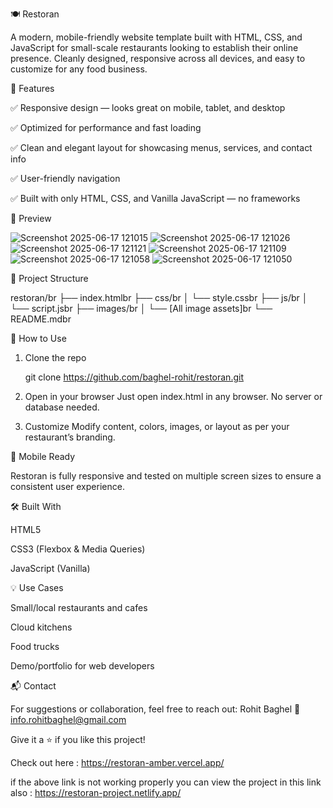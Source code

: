🍽️ Restoran

A modern, mobile-friendly website template built with HTML, CSS, and JavaScript for small-scale restaurants looking to establish their online presence. Cleanly designed, responsive across all devices, and easy to customize for any food business.

🌟 Features

✅ Responsive design — looks great on mobile, tablet, and desktop

✅ Optimized for performance and fast loading

✅ Clean and elegant layout for showcasing menus, services, and contact info

✅ User-friendly navigation

✅ Built with only HTML, CSS, and Vanilla JavaScript — no frameworks


📸 Preview

![Screenshot 2025-06-17 121015](https://github.com/user-attachments/assets/75757674-5cbe-4f27-b602-54e131fee0eb)
![Screenshot 2025-06-17 121026](https://github.com/user-attachments/assets/c374c7b7-99da-4548-af34-c61ebe593b29)
![Screenshot 2025-06-17 121121](https://github.com/user-attachments/assets/8e9dbb83-d660-49a8-822e-6466ae95e3fa)
![Screenshot 2025-06-17 121109](https://github.com/user-attachments/assets/cd38ed89-3f2e-437f-8f20-71da97078aaa)
![Screenshot 2025-06-17 121058](https://github.com/user-attachments/assets/9fc4f4ce-224b-4586-8a92-58732caf2069)
![Screenshot 2025-06-17 121050](https://github.com/user-attachments/assets/bb586daf-5c92-4a18-a6ce-e3e43b5a1711)


📁 Project Structure

restoran/br
├── index.htmlbr
├── css/br
│   └── style.cssbr
├── js/br
│   └── script.jsbr
├── images/br
│   └── [All image assets]br
└── README.mdbr

🚀 How to Use

1. Clone the repo

   git clone            https://github.com/baghel-rohit/restoran.git


2. Open in your browser
Just open index.html in any browser. No server or database needed.


3. Customize
Modify content, colors, images, or layout as per your restaurant’s branding.



📱 Mobile Ready

Restoran is fully responsive and tested on multiple screen sizes to ensure a consistent user experience.

🛠️ Built With

HTML5

CSS3 (Flexbox & Media Queries)

JavaScript (Vanilla)


💡 Use Cases

Small/local restaurants and cafes

Cloud kitchens

Food trucks

Demo/portfolio for web developers


📬 Contact

For suggestions or collaboration, feel free to reach out:
Rohit Baghel
📧 info.rohitbaghel@gmail.com


Give it a ⭐ if you like this project!


Check out here : https://restoran-amber.vercel.app/

if the above link is not working properly you can view the project in this link also : https://restoran-project.netlify.app/
